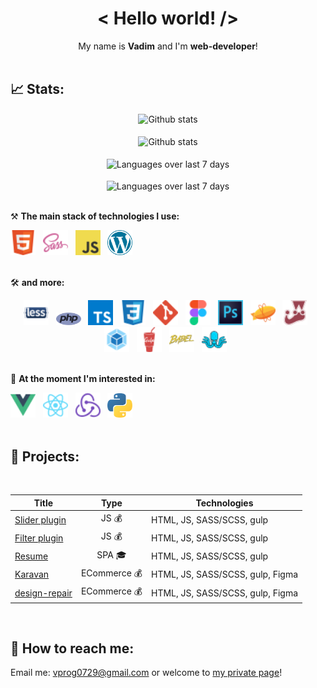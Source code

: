 <h1 align='center'>< Hello world! /></h1>

<div align="center">
My name is <b>Vadim</b> and I'm <b>web-developer</b>!
</div>

<br />


## 📈 Stats:
<div align='center'>
    <img src='https://github-readme-stats.vercel.app/api?username=vadim-losenkov&show_icons=true&theme=tokyonight&count_private=true&hide_border=true&cache_seconds=1801' alt='Github stats' align='center' />
</div>
<br />

<div align='center'>
    <img src='https://github-readme-streak-stats.herokuapp.com/?user=vadim-losenkov&theme=tokyonight&hide_border=true&cache_seconds=1801' alt='Github stats' align='center' />
</div>
<br />

<div align='center'>
    <img src='https://github-readme-stats.vercel.app/api/wakatime?username=vadimlosenkov&theme=tokyonight&hide_border=true' alt='Languages over last 7 days ' align='center' /> 
</div>
<br />
<div align='center'>
    <img src='https://github-readme-stats.vercel.app/api/top-langs/?username=vadim-losenkov&langs_count=7&theme=tokyonight&hide_border=true&cache_seconds=1801' alt='Languages over last 7 days ' align='center' />
</div>
<br />


⚒ **The main stack of technologies I use:**
<div>
    <img src='img/icons/HTML.svg' title='HTML' alt='HTML' width='40'>&nbsp;&nbsp;
    <img src='img/icons/SASS.svg' title='SASS / SCSS' alt='SASS / SCSS' width='40'>&nbsp;&nbsp;
    <img src='img/icons/Javascript.svg' title='JavaScript' alt='JavaScript' width='40'>&nbsp;&nbsp;
    <img src='img/icons/wordpress.svg' title='JavaScript' alt='JavaScript' width='40'>&nbsp;&nbsp;
</div>
<br />

🛠 **and more:**
<div align='center'>
    <img src='img/icons/Less.svg' title='Less' alt='Less' width='40'>&nbsp;&nbsp;
    <img src='img/icons/php-1.svg' title='Less' alt='Less' width='40'>&nbsp;&nbsp;
    <img src='img/icons/Typescript.svg' title='TypeScript' alt='TypeScript' width='40'>&nbsp;&nbsp;
    <img src='img/icons/CSS.svg' title='CSS' alt='CSS' width='40'>&nbsp;&nbsp;
    <img src='img/icons/Git.svg' title='Git' alt='Git' width='40'>&nbsp;&nbsp;
    <img src='img/icons/Figma.svg' title='Figma' alt='Figma' width='40'>&nbsp;&nbsp;
    <img src='img/icons/Photoshop.svg' title='Photoshop' alt='Photoshop' width='40'>&nbsp;&nbsp;
    <img src='img/icons/Zeplin.svg' title='Zeplin' alt='Zeplin' width='40'>&nbsp;&nbsp;
    <img src='img/icons/Jest.svg' title='Jest' alt='Jest' width='40'>&nbsp;&nbsp;
    <img src='img/icons/Webpack.svg' title='Webpack' alt='Webpack' width='40'>&nbsp;&nbsp;
    <img src='img/icons/Gulp.svg' title='Gulp' alt='Gulp' width='40'>&nbsp;&nbsp;
    <img src='img/icons/Babel.svg' title='Babel' alt='Babel' width='40'>&nbsp;&nbsp;
    <img src='img/icons/Styleguidist.svg' title='Styleguidist' alt='Styleguidist' width='40'>&nbsp;&nbsp;
</div>
<br />

🔬 **At the moment I'm interested in:**
<div>
  <img src='img/icons/Vue.svg' title='Vue.js' alt='Vue.js' width='40'>&nbsp;&nbsp;
  <img src='img/icons/React.svg' title='React' alt='React' width='40'>&nbsp;&nbsp;
  <img src='img/icons/Redux.svg' title='Redux' alt='Redux' width='40'>&nbsp;&nbsp;
  <img src='img/icons/python-5.svg' title='Redux' alt='Redux' width='40'>&nbsp;&nbsp;
</div>
<br />

## 🎯 Projects:
<br />

| Title        | Type        | Technologies  |
| ------------ | ----------- | ------------- |
| [Slider plugin](https://github.com/Vadim-Losenkov/slider-plugin) | <div align='center' title='Commercial'>JS 💰</div> | HTML, JS, SASS/SCSS, gulp |
| [Filter plugin](https://github.com/Vadim-Losenkov/filter-plugin) | <div align='center' title='Commercial'>JS 💰</div> | HTML, JS, SASS/SCSS, gulp |
| [Resume](https://vadim-losenkov.ru/) | <div align='center' title='Private'>SPA 🎓</div>   | HTML, JS, SASS/SCSS, gulp  |
| [Karavan](https://vadim-losenkov.ru/karavan) | <div align='center' title='Commercial'>ECommerce 💰</div> | HTML, JS, SASS/SCSS, gulp, Figma |
| [design-repair](https://vadim-losenkov.ru/design-repair) | <div align='center' title='Commercial'>ECommerce 💰</div> | HTML, JS, SASS/SCSS, gulp, Figma |
<br />

## 🔎 How to reach me:
<p>Email me: <a href='mailto:vprog0729@gmail.com'>vprog0729@gmail.com</a> or welcome to <a href='https://vadim-losenkov.ru' alt='https://vadim-losenkov.ru' target='_blank'>my private page</a>!</p>
